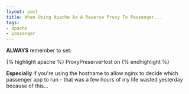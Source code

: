 ```yaml
---
layout: post
title: When Using Apache As A Reverse Proxy To Passenger...
tags:
- apache
- passenger
---
```


**ALWAYS** remember to set:

{% highlight apache %}
ProxyPreserveHost on
{% endhighlight %}

**Especially** if you're using the hostname to allow nginx to decide which
passenger app to run - that was a few hours of my life wasted yesterday
because of this...

